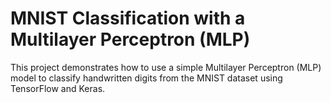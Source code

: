 # MNIST Classification with a Multilayer Perceptron (MLP)

This project demonstrates how to use a simple Multilayer Perceptron (MLP) model to classify handwritten digits from the MNIST dataset using TensorFlow and Keras.
